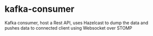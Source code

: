 # kafka-consumer
Kafka consumer, host a Rest API, uses Hazelcast to dump the data and pushes data to connected client using Websocket over STOMP

